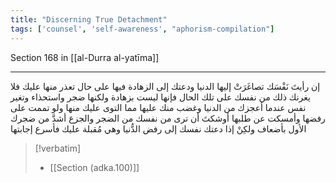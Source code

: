 ```yaml
---
title: "Discerning True Detachment"
tags: ['counsel', 'self-awareness', "aphorism-compilation"]
---
```


 Section 168 in [[al-Durra al-yatīma]]

---
إن رأيتَ نَفْسَك تصاغَرَتْ إليها الدنيا ودعتك إلى الزهادة فيها على حال تعذر منها عليك فلا يغرنك ذلك من نفسك على تلك الحال فإنها ليست بزهادة ولكنها ضجر واستحذاء وتغير نفس عندما أعجزك من الدنيا وغضب منك عليها مما التوى عليك منها ولو تممت على رفضها وأمسكت عن طلبها أوشكتَ أن ترى من نفسك من الضجر والجزع أشدَّ من ضجرك الأول بأضعاف ولكِنْ إذا دعتك نفسك إلى رفض الدُّنيا وهي مُقبلة عليك فأسرع إجابتها

> [!verbatim]
> - [[Section (adka.100)]]
